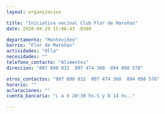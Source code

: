 ```yaml
---
layout: organizacion

title: "Iniciativa vecinal Club Flor de Maroñas"
date: 2020-04-29 15:06:43 -0300

departamento: "Montevideo"
barrio: "Flor de Maroñas"
actividades: "Olla"
necesidades: ""
telefono_contacto: "Alimentos"
direccion: "097 098 032  097 474 368  094 098 578"

otros_contactos: "097 098 032  097 474 368  094 098 578"
horario: ""
aclaraciones: ""
cuenta_bancaria: "L a V 20:30 hs.S y D 14 hs.."

---
```

